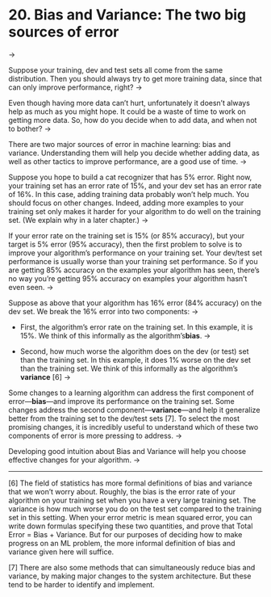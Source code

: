 # 20. Bias and Variance: The two big sources of error
->


Suppose your training, dev and test sets all come from the same distribution. Then you should always try to get more training data, since that can only improve performance, right?
->


Even though having more data can’t hurt, unfortunately it doesn’t always help as much as you might hope. It could be a waste of time to work on getting more data. So, how do you decide when to add data, and when not to bother?
->


There are two major sources of error in machine learning: bias and variance. Understanding them will help you decide whether adding data, as well as other tactics to improve performance, are a good use of time.
->


Suppose you hope to build a cat recognizer that has 5% error. Right now, your training set has an error rate of 15%, and your dev set has an error rate of 16%. In this case, adding training data probably won’t help much. You should focus on other changes. Indeed, adding more examples to your training set only makes it harder for your algorithm to do well on the training set. (We explain why in a later chapter.)
->


If your error rate on the training set is 15% (or 85% accuracy), but your target is 5% error (95% accuracy), then the first problem to solve is to improve your algorithm​’​s performance on your training set. Your dev/test set performance is usually worse than your training set performance. So if you are getting 85% accuracy on the examples your algorithm has seen, there’s no way you’re getting 95% accuracy on examples your algorithm hasn’t even seen.
->


Suppose as above that your algorithm has 16% error (84% accuracy) on the dev set. We break the 16% error into two components:
->


* First, the algorithm’s error rate on the training set. In this example, it is 15%. We think of this informally as the algorithm’s **​bias​**.
->


* Second, how much worse the algorithm does on the dev (or test) set than the training set. In this example, it does 1% worse on the dev set than the training set. We think of this informally as the algorithm’s **​variance** [6]
->


Some changes to a learning algorithm can address the first component of error—​**bias​**—and improve its performance on the training set. Some changes address the second component—​**variance​**—and help it generalize better from the training set to the dev/test sets [7]. To select the most promising changes, it is incredibly useful to understand which of these two components of error is more pressing to address.
->


Developing good intuition about Bias and Variance will help you choose effective changes for your algorithm.
->


-----------------
[6] The field of statistics has more formal definitions of bias and variance that we won’t worry about. Roughly, the bias is the error rate of your algorithm on your training set when you have a very large training set. The variance is how much worse you do on the test set compared to the training set in this setting. When your error metric is mean squared error, you can write down formulas specifying these two quantities, and prove that Total Error = Bias + Variance. But for our purposes of deciding how to make progress on an ML problem, the more informal definition of bias and variance given here will suffice.  

[7] There are also some methods that can simultaneously reduce bias and variance, by making major changes to the system architecture. But these tend to be harder to identify and implement.


